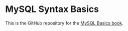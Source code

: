 # MySQL Syntax Basics

This is the GitHub repository for the [MySQL Basics book](https://saultcollege-mysql-syntax-basics.netlify.com/).